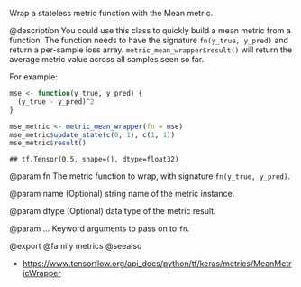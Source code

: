 Wrap a stateless metric function with the Mean metric.

@description
You could use this class to quickly build a mean metric from a function. The
function needs to have the signature `fn(y_true, y_pred)` and return a
per-sample loss array. `metric_mean_wrapper$result()` will return
the average metric value across all samples seen so far.

For example:


```r
mse <- function(y_true, y_pred) {
  (y_true - y_pred)^2
}

mse_metric <- metric_mean_wrapper(fn = mse)
mse_metric$update_state(c(0, 1), c(1, 1))
mse_metric$result()
```

```
## tf.Tensor(0.5, shape=(), dtype=float32)
```

@param fn
The metric function to wrap, with signature
`fn(y_true, y_pred)`.

@param name
(Optional) string name of the metric instance.

@param dtype
(Optional) data type of the metric result.

@param ...
Keyword arguments to pass on to `fn`.

@export
@family metrics
@seealso
+ <https://www.tensorflow.org/api_docs/python/tf/keras/metrics/MeanMetricWrapper>

